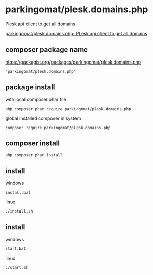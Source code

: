 # parkingomat/plesk.domains.php
Plesk api client to get all domains

[parkingomat/plesk.domains.php: PLesk api client to get all domains](https://github.com/parkingomat/plesk.domains.php)


## composer package name
https://packagist.org/packages/parkingomat/plesk.domains.php

    "parkingomat/plesk.domains.php"

## package install

with local composer.phar file

    php composer.phar require parkingomat/plesk.domains.php

global installed composer in system

    composer require parkingomat/plesk.domains.php


## composer install

    php composer.phar install

## install 

windows

    install.bat


linux

    ./install.sh


## install 

windows

    start.bat


linux

    ./start.sh
